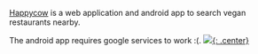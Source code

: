 [Happycow](https://www.happycow.net/) is a web application and android app to search vegan restaurants nearby. 

The android app requires google services to work :(.
[![](not-by-ai.svg){: .center}](https://notbyai.fyi)
